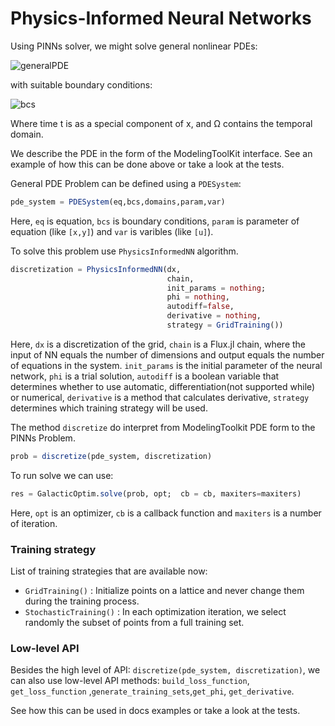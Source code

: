 # Physics-Informed Neural Networks

Using PINNs solver, we might solve general nonlinear PDEs:

![generalPDE](https://user-images.githubusercontent.com/12683885/86625781-5648c800-bfce-11ea-9d99-fbcb5c37fe0c.png)

 with suitable boundary conditions:

 ![bcs](https://user-images.githubusercontent.com/12683885/86625874-8001ef00-bfce-11ea-9417-1a216c7d90aa.png)

Where time t is as a special component of x, and Ω contains the temporal domain.

We describe the PDE in the form of the ModelingToolKit interface. See an example of how this can be done above or take a look at the tests.

General PDE Problem can be defined using a `PDESystem`:

```julia
pde_system = PDESystem(eq,bcs,domains,param,var)
```

Here, `eq` is equation, `bcs` is boundary conditions, `param` is parameter of equation (like `[x,y]`) and `var` is varibles (like `[u]`).

To solve this problem use `PhysicsInformedNN` algorithm.

```julia
discretization = PhysicsInformedNN(dx,
                                   chain,
                                   init_params = nothing;
                                   phi = nothing,
                                   autodiff=false,
                                   derivative = nothing,
                                   strategy = GridTraining())
```

Here,
`dx` is a discretization of the grid,
`chain` is a Flux.jl chain, where the input of NN equals the number of dimensions and output equals the number of equations in the system.
`init_params` is the initial parameter of the neural network,
`phi` is a trial solution,
`autodiff` is a boolean variable that determines whether to use automatic, differentiation(not supported while) or numerical,
`derivative` is a method that calculates derivative,
`strategy` determines which training strategy will be used.

The method `discretize` do interpret from ModelingToolkit PDE form to the PINNs Problem.

```julia
prob = discretize(pde_system, discretization)
```

To run solve we can use:
```julia
res = GalacticOptim.solve(prob, opt;  cb = cb, maxiters=maxiters)
```
Here,
`opt` is an optimizer, `cb` is a callback function and `maxiters` is a number of iteration.


### Training strategy

List of training strategies that are available now:

 - `GridTraining()` : Initialize points on a lattice and never change them during
the training process.
 - `StochasticTraining()` :  In each optimization iteration, we select randomly
the subset of points from a full training set.


### Low-level API

Besides the high level of API: `discretize(pde_system, discretization)`, we can also use low-level API methods:  `build_loss_function`, `get_loss_function` ,`generate_training_sets`,`get_phi`, `get_derivative`.

See how this can be used in docs examples or take a look at the tests.
